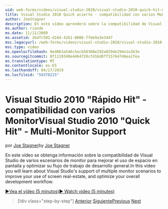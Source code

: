 ```yaml
---
uid: web-forms/videos/visual-studio-2010/visual-studio-2010-quick-hit-multi-monitor-support
title: Visual Studio 2010 Quick acierto - compatibilidad con varios Monitor
author: JoeStagner
description: En este vídeo aprenderá sobre la compatibilidad de Visual Studio de varios escenarios de monitor para mejorar el uso de espacio en pantalla y optimizar su general...
ms.author: riande
ms.date: 11/11/2009
ms.assetid: 26dfc502-d164-4261-8006-ffde9a3e3447
msc.legacyurl: /web-forms/videos/visual-studio-2010/visual-studio-2010-quick-hit-multi-monitor-support
msc.type: video
ms.openlocfilehash: 8ed863a546c5ecb58308e292a0294e294e1e263e
ms.sourcegitcommit: 0f1119340e4464720cfd16d0ff15764746ea1fea
ms.translationtype: MT
ms.contentlocale: es-ES
ms.lasthandoff: 04/17/2019
ms.locfileid: "59378215"
---
```

# <a name="visual-studio-2010-quick-hit---multi-monitor-support"></a><span data-ttu-id="dd4f0-103">Visual Studio 2010 "Rápido Hit" - compatibilidad con varios Monitor</span><span class="sxs-lookup"><span data-stu-id="dd4f0-103">Visual Studio 2010 "Quick Hit" - Multi-Monitor Support</span></span>

<span data-ttu-id="dd4f0-104">por [Joe Stagner](https://github.com/JoeStagner)</span><span class="sxs-lookup"><span data-stu-id="dd4f0-104">by [Joe Stagner](https://github.com/JoeStagner)</span></span>

<span data-ttu-id="dd4f0-105">En este vídeo se obtenga información sobre la compatibilidad de Visual Studio de varios escenarios de monitor para mejorar el uso de espacio en pantalla y optimizar su flujo de trabajo de desarrollo general.</span><span class="sxs-lookup"><span data-stu-id="dd4f0-105">In this video you will learn about Visual Studio's support of multiple monitor scenarios to improve your use of screen real-estate, and optimize your overall development workflow.</span></span> 

[<span data-ttu-id="dd4f0-106">&#9654;Vea el vídeo (5 minutos)</span><span class="sxs-lookup"><span data-stu-id="dd4f0-106">&#9654; Watch video (5 minutes)</span></span>](https://channel9.msdn.com/Blogs/ASP-NET-Site-Videos/visual-studio-2010-quick-hit-multi-monitor-support)

> [!div class="step-by-step"]
> <span data-ttu-id="dd4f0-107">[Anterior](visual-studio-2010-quick-hit-intellisense-smart-lists.md)
> [Siguiente](visual-studio-2010-quick-hit-new-web-project-template.md)</span><span class="sxs-lookup"><span data-stu-id="dd4f0-107">[Previous](visual-studio-2010-quick-hit-intellisense-smart-lists.md)
[Next](visual-studio-2010-quick-hit-new-web-project-template.md)</span></span>
